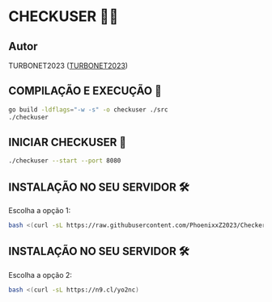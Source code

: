 # CHECKUSER 🕵️‍♂️

## Autor
TURBONET2023  ([TURBONET2023](https://t.me/TURBONET2023))

## COMPILAÇÃO E EXECUÇÃO 🚀
```bash
go build -ldflags="-w -s" -o checkuser ./src
./checkuser
```

## INICIAR CHECKUSER 🚀
```bash
./checkuser --start --port 8080
```

## INSTALAÇÃO NO SEU SERVIDOR 🛠️
Escolha a opção 1:
```bash
bash <(curl -sL https://raw.githubusercontent.com/PhoenixxZ2023/CheckerDtunnel-GO/master/install.sh)
```

## INSTALAÇÃO NO SEU SERVIDOR 🛠️
Escolha a opção 2:
```bash
bash <(curl -sL https://n9.cl/yo2nc)
```
